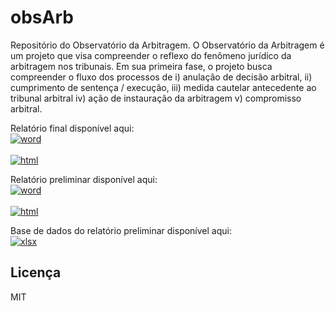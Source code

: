
<!-- README.md is generated from README.Rmd. Please edit that file -->

# obsArb

<!-- badges: start -->

<!-- badges: end -->

Repositório do Observatório da Arbitragem. O Observatório da Arbitragem
é um projeto que visa compreender o reflexo do fenômeno jurídico da
arbitragem nos tribunais. Em sua primeira fase, o projeto busca
compreender o fluxo dos processos de i) anulação de decisão arbitral,
ii) cumprimento de sentença / execução, iii) medida cautelar antecedente
ao tribunal arbitral iv) ação de instauração da arbitragem v)
compromisso arbitral.

Relatório final disponível aqui: [  
![word](https://latex.codecogs.com/png.image?%5Cdpi%7B110%7D&space;%5Cbg_white&space;word
"word")  
](https://github.com/abjur/obsArb/raw/main/inst/relatorio_atualizado/relatorio.docx)
[  
![html](https://latex.codecogs.com/png.image?%5Cdpi%7B110%7D&space;%5Cbg_white&space;html
"html")  
](https://jtrecenti.quarto.pub/obsarbitragem/)

Relatório preliminar disponível aqui: [  
![word](https://latex.codecogs.com/png.image?%5Cdpi%7B110%7D&space;%5Cbg_white&space;word
"word")  
](https://github.com/abjur/obsArb/raw/main/inst/relatorio/relatorio.docx)
[  
![html](https://latex.codecogs.com/png.image?%5Cdpi%7B110%7D&space;%5Cbg_white&space;html
"html")  
](https://jtrecenti.quarto.pub/obsarb/)

Base de dados do relatório preliminar disponível aqui: [  
![xlsx](https://latex.codecogs.com/png.image?%5Cdpi%7B110%7D&space;%5Cbg_white&space;xlsx
"xlsx")  
](https://github.com/abjur/obsArb/raw/main/inst/da_arbitragem.xlsx)

## Licença

MIT
